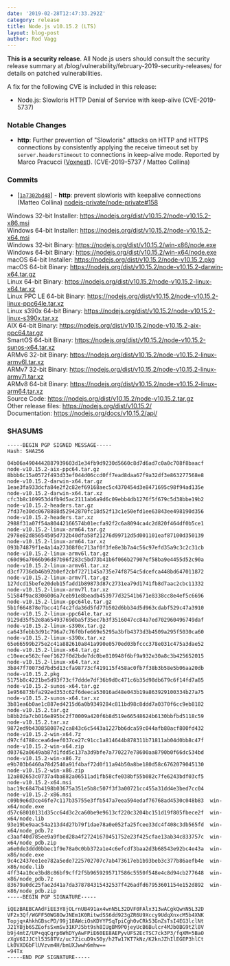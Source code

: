 ```yaml
---
date: '2019-02-28T12:47:33.292Z'
category: release
title: Node.js v10.15.2 (LTS)
layout: blog-post
author: Rod Vagg
---
```


**This is a security release**. All Node.js users should consult the security release summary at /blog/vulnerability/february-2019-security-releases/ for details on patched vulnerabilities.

A fix for the following CVE is included in this release:

- Node.js: Slowloris HTTP Denial of Service with keep-alive (CVE-2019-5737)

### Notable Changes

- **http**: Further prevention of "Slowloris" attacks on HTTP and HTTPS connections by consistently applying the receive timeout set by `server.headersTimeout` to connections in keep-alive mode. Reported by Marco Pracucci ([Voxnest](https://voxnest.com)). (CVE-2019-5737 / Matteo Collina)

### Commits

- [[`1a7302bd48`](https://github.com/nodejs/node/commit/1a7302bd48)] - **http**: prevent slowloris with keepalive connections (Matteo Collina) [nodejs-private/node-private#158](https://github.com/nodejs-private/node-private/pull/158)

Windows 32-bit Installer: https://nodejs.org/dist/v10.15.2/node-v10.15.2-x86.msi \
Windows 64-bit Installer: https://nodejs.org/dist/v10.15.2/node-v10.15.2-x64.msi \
Windows 32-bit Binary: https://nodejs.org/dist/v10.15.2/win-x86/node.exe \
Windows 64-bit Binary: https://nodejs.org/dist/v10.15.2/win-x64/node.exe \
macOS 64-bit Installer: https://nodejs.org/dist/v10.15.2/node-v10.15.2.pkg \
macOS 64-bit Binary: https://nodejs.org/dist/v10.15.2/node-v10.15.2-darwin-x64.tar.gz \
Linux 64-bit Binary: https://nodejs.org/dist/v10.15.2/node-v10.15.2-linux-x64.tar.xz \
Linux PPC LE 64-bit Binary: https://nodejs.org/dist/v10.15.2/node-v10.15.2-linux-ppc64le.tar.xz \
Linux s390x 64-bit Binary: https://nodejs.org/dist/v10.15.2/node-v10.15.2-linux-s390x.tar.xz \
AIX 64-bit Binary: https://nodejs.org/dist/v10.15.2/node-v10.15.2-aix-ppc64.tar.gz \
SmartOS 64-bit Binary: https://nodejs.org/dist/v10.15.2/node-v10.15.2-sunos-x64.tar.xz \
ARMv6 32-bit Binary: https://nodejs.org/dist/v10.15.2/node-v10.15.2-linux-armv6l.tar.xz \
ARMv7 32-bit Binary: https://nodejs.org/dist/v10.15.2/node-v10.15.2-linux-armv7l.tar.xz \
ARMv8 64-bit Binary: https://nodejs.org/dist/v10.15.2/node-v10.15.2-linux-arm64.tar.xz \
Source Code: https://nodejs.org/dist/v10.15.2/node-v10.15.2.tar.gz \
Other release files: https://nodejs.org/dist/v10.15.2/ \
Documentation: https://nodejs.org/docs/v10.15.2/api/

### SHASUMS

```
-----BEGIN PGP SIGNED MESSAGE-----
Hash: SHA256

04b06a4904442887939603d1e34fb9d9230d5660c8d7d6ad7c0a0c708f8baacf  node-v10.15.2-aix-ppc64.tar.gz
8bbb6c15a0572f493d33ef044d06ccd0ff7ead8daa67f9a32df3e863277568e8  node-v10.15.2-darwin-x64.tar.gz
1eae3fa933dcfa84e2f2c82ef69168aec5c4370454d3e8471695c98f94ad135e  node-v10.15.2-darwin-x64.tar.xz
cfc3b8c109953d4fb9d5ac2111ab6a9d6c09ebb4db1276f5f679c5d38bbe19b2  node-v10.15.2-headers.tar.gz
7fd37e30dc0678888d52942870fc18d52f13c1e50efd1ee63843ee498190d356  node-v10.15.2-headers.tar.xz
2988f31a07f54a80442166574b01ecfa92f2c6a8094ca4c2d820f464df0b5ce1  node-v10.15.2-linux-arm64.tar.gz
2978e82d85654505d732b40dfa58f21276d99712d5d001101eaf87100d350139  node-v10.15.2-linux-arm64.tar.xz
093b74879f1e4a14a27308f0c713af0f3fe8e3b7a4c56c97efd35a9c3c2c31cb  node-v10.15.2-linux-armv6l.tar.gz
c60d96a7066b96d87b96f283c5bd73b41b6f066b27907ef58ba9e4455d52c90a  node-v10.15.2-linux-armv6l.tar.xz
d3cf7736db46b92b0ef2cbf7271145a735e74f8754c5dcefca448bd647011872  node-v10.15.2-linux-armv7l.tar.gz
127dcd15befe20deb15fadd1b89873d87c2731ea79d1741fb8d7aac2cbc11332  node-v10.15.2-linux-armv7l.tar.xz
51584f9ac8306006a7ceb91e8beadb453977d32541b671e8338cc8e4ef5c6696  node-v10.15.2-linux-ppc64le.tar.gz
5b1f664878e7bcc41f4c2fda36d5fd77b502d6bb34d5d963cdabf529c47a3910  node-v10.15.2-linux-ppc64le.tar.xz
9129d35f52e8a65493769dba5f35ec7b3f3516047cc84a7ed702960496749daf  node-v10.15.2-linux-s390x.tar.gz
ca643febb3d91c796a7c76f0bfe669e5295a3bfb4373d3b4509a295f5030ca60  node-v10.15.2-linux-s390x.tar.xz
65e66599b275e2c41a882610a841a990e0570ed03bfccc378e031c475a3dae52  node-v10.15.2-linux-x64.tar.gz
c10eece562cfeef1627f0d2bde7dc0be810948f6bf9a932e30a8c3b425652015  node-v10.15.2-linux-x64.tar.xz
3b847f70073d7bd5d13cfa98773cf419115f458ac0fb7f38b3b58e5b06aa20db  node-v10.15.2.pkg
5175b8c4221be5d93f73cf7ddde7df36b9d0c471c6b35d98db679c6f14fd7a85  node-v10.15.2-sunos-x64.tar.gz
1e956873bfa292ed353c62f6deeca53016ad48e043b19a863929100334b27a75  node-v10.15.2-sunos-x64.tar.xz
3b81ea6b0ae1c887ed4215d6a0b9349284c811bd98c8ddd7a0370f6cc9eb8182  node-v10.15.2.tar.gz
b8bb2da7cb016e895bc2f70009a420f6b8d519e66548624b6130bbfbd5118c59  node-v10.15.2.tar.xz
9872ed9b430858087e2ca843c6c5443a1227bb6dca59c044afb80acf800fd432  node-v10.15.2-win-x64.7z
d97cf4788ccea6deef037ce27c91cc1a814644b878311b71811ab04d0bb8c47f  node-v10.15.2-win-x64.zip
d03762a0649ab87d1fdd5c137a3d9bfe7a770227e78600aa8790b0f66dc534bd  node-v10.15.2-win-x86.7z
e9b703b6460a78d2540a91f4baf72d0f11a94b50a8be180d58c6762079045130  node-v10.15.2-win-x86.zip
12a802653c0737a4ba882a06511ad1fb58cfe038bf55b082c7fe6243bdf03cf5  node-v10.15.2-x64.msi
bac19c6847b4198b03675a351e5b8c507f3f3a00721cc455a31dd4e3bed7cc04  node-v10.15.2-x86.msi
c09b9e6d3ce46fe7c117b35755e3ffb547a7eea594edaf76768ad4530c048b83  win-x64/node.exe
d57c68010131d35cc64d3c2ca60be9e9613cf220c3204bc151d19f805fbece2f  win-x64/node.lib
93e19be9aac54a213d4d27b79f1dae78a0e052fa25fcee33dc4f408c3db565fd  win-x64/node_pdb.7z
c3aaf40d785ee9a9fbed28a4f27241670451752e23f425cfae13ab34c833757c  win-x64/node_pdb.zip
a6e0de3ddd0bbec1f9e78a0c0bb372a1e4c6efcdf3baa2d3b68543e92bc4e43a  win-x86/node.exe
9c4c2437ee1ee782a5ede7225702707c7ab473617eb1b93beb3c377b86aefb4e  win-x86/node.lib
4ff34a10ce3bd8c86bf9cff2f5b9659295717586c5550f548e4c8d94cb277648  win-x86/node_pdb.7z
83679a0dc25fae2d41a7da378784315432537f426adfd67953601154e152d892  win-x86/node_pdb.zip
-----BEGIN PGP SIGNATURE-----

iQEzBAEBCAAdFiEE3Y8jOLrnUB491ax4wnN5L32DVF0FAlx313wACgkQwnN5L32D
VF2x3Qf/WGFF50WG8OwJNEm1K0RitwdSS6dd923gZR6U9Xccy9UdqXnxcM5b4XNK
Topjq+AhkhGBscPD/99j18AWciOsKDYYPSqTpiCgh0vCRk53GnZsTsI4EG3lclNt
J21YBjb6SZEofsSxmSv31KPJ5bt9sh8IUgBM9P0jeyUcB6Bulcr4MJb0BG9tZl8V
b9j4mtZ/UP+qqCgrp6WhDYyAwFPiE60EE8AEPyvUFS2EcTSC7ck3P3/fqXM+5BaO
zXgV6IJJCtl53S8TVz/uc7ZicuD9s50y/h2Tw17KT7kNz/K2knJZhIlEGEP3hlCt
Lk0VXOGbFlUVzvm4H/bmUXJwwh6mhw==
=94Tx
-----END PGP SIGNATURE-----

```
